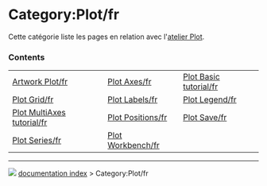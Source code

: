 # Category:Plot/fr
Cette catégorie liste les pages en relation avec l\'[atelier Plot](Plot_Workbench/fr.md).

### Contents

|     |     |     |
| --- | --- | --- |
| [Artwork Plot/fr](Artwork_Plot/fr.md) | [Plot Axes/fr](Plot_Axes/fr.md) | [Plot Basic tutorial/fr](Plot_Basic_tutorial/fr.md) |
| [Plot Grid/fr](Plot_Grid/fr.md) | [Plot Labels/fr](Plot_Labels/fr.md) | [Plot Legend/fr](Plot_Legend/fr.md) |
| [Plot MultiAxes tutorial/fr](Plot_MultiAxes_tutorial/fr.md) | [Plot Positions/fr](Plot_Positions/fr.md) | [Plot Save/fr](Plot_Save/fr.md) |
| [Plot Series/fr](Plot_Series/fr.md) | [Plot Workbench/fr](Plot_Workbench/fr.md) |



---
![](images/Right_arrow.png) [documentation index](../README.md) > Category:Plot/fr
